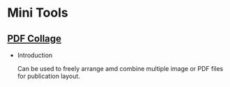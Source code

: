 # Mini Tools

## [PDF Collage](/basic/pdf-collage)

- Introduction

  Can be used to freely arrange amd combine multiple image or PDF files for publication layout.
